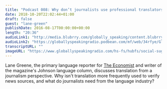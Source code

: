 ```yaml
---
title: "Podcast 008: Why don’t journalists use professional translators? A conversation with Lane Greene"
date: 2018-10-20T22:02:44+01:00
draft: false
guest: "lane-green"
publishDate: 2016-08-17T00:00:00+00:00
length: "20:36"
audioLink1: "http://media.blubrry.com/globally_speaking/content.blubrry.com/globally_speaking/Globally_Speaking_Podcast-Lane_Greene.mp3"
audioLink2: "https://globallyspeakingradio.podbean.com/mf/web/34rfye/Globally_Speaking_008-Lane_Greene.mp3"
transcriptURL: ""
imageURL: "https://www.globallyspeakingradio.com/hs-fs/hubfs/social-suggested-images/Newspaper_Stand.jpg"
---
```

Lane Greene, the primary language reporter for [The Economist](https://www.economist.com) and writer of the magazine's Johnson language column, discusses translation from a journalism perspective. Why isn't translation more frequently used to verify news sources, and what do journalists need from the language industry?
